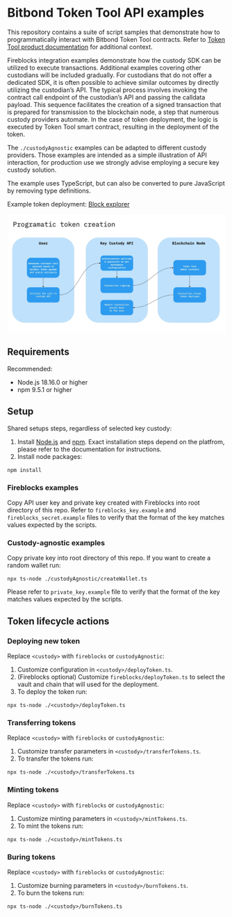 # Bitbond Token Tool API examples
This repository contains a suite of script samples that demonstrate how to
programmatically interact with Bitbond Token Tool contracts. Refer to [Token Tool product documentation](https://docs.bitbond.com/asset-tokenization-suite/token-tool/intro-token-tool) for additional context.

Fireblocks integration examples demonstrate how the custody SDK can be utilized to execute transactions. Additional examples covering other custodians will be included gradually. For custodians that do not offer a dedicated SDK, it is often possible to achieve similar outcomes by directly utilizing the custodian’s API. The typical process involves invoking the contract call endpoint of the custodian’s API and passing the calldata payload. This sequence facilitates the creation of a signed transaction that is prepared for transmission to the blockchain node, a step that numerous custody providers automate. In the case of token deployment, the logic is executed by Token Tool smart contract, resulting in the deployment of the token.

The `./custodyAgnostic` examples can be adapted to different custody providers.
Those examples are intended as a simple illustration of API interaction, for production use we strongly advise employing a secure key custody solution.

The example uses TypeScript, but can also be converted to pure
JavaScript by removing type definitions.

Example token deployment: [Block explorer](https://mumbai.polygonscan.com/tx/0xd366367005e841cc97e0ffd02002114dfae41222559116b54f56298d45bf057d)

![Token creation diagram](docs/creation-diagram.jpg)

## Requirements
Recommended:
- Node.js 18.16.0 or higher
- npm 9.5.1 or higher

## Setup
Shared setups steps, regardless of selected key custody:
1. Install [Node.js](https://nodejs.org/en) and [npm](https://npmjs.com).
Exact installation steps depend on the platfrom, please refer to the documentation for instructions.
1. Install node packages:
```
npm install
```

### Fireblocks examples
Copy API user key and private key created with Fireblocks into root directory of this repo.
Refer to `fireblocks_key.example` and `fireblocks_secret.example` files to verify that
the format of the key matches values expected by the scripts.

### Custody-agnostic examples
Copy private key into root directory of this repo. If you want to create a random wallet run:
```
npx ts-node ./custodyAgnostic/createWallet.ts
```
Please refer to `private_key.example` file to verify that the format of the key
matches values expected by the scripts.

## Token lifecycle actions

### Deploying new token

Replace `<custody>` with `fireblocks` or `custodyAgnostic`:
1. Customize configuration in `<custody>/deployToken.ts`.
1. (Fireblocks optional) Customize `fireblocks/deployToken.ts` to select the vault and chain that will used for the deployment.
1. To deploy the token run:
```
npx ts-node ./<custody>/deployToken.ts
```

### Transferring tokens

Replace `<custody>` with `fireblocks` or `custodyAgnostic`:
1. Customize transfer parameters in `<custody>/transferTokens.ts`.
1. To transfer the tokens run:
```
npx ts-node ./<custody>/transferTokens.ts
```

### Minting tokens

Replace `<custody>` with `fireblocks` or `custodyAgnostic`:
1. Customize minting parameters in `<custody>/mintTokens.ts`.
1. To mint the tokens run:
```
npx ts-node ./<custody>/mintTokens.ts
```

### Buring tokens

Replace `<custody>` with `fireblocks` or `custodyAgnostic`:
1. Customize burning parameters in `<custody>/burnTokens.ts`.
1. To burn the tokens run:
```
npx ts-node ./<custody>/burnTokens.ts
```
